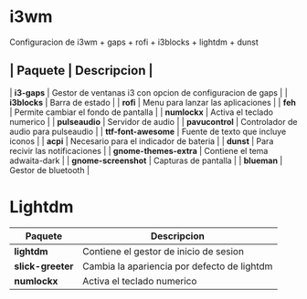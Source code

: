 # i3wm
Configuracion de i3wm + gaps + rofi + i3blocks + lightdm + dunst

| Paquete              | Descripcion                                |
--
| **i3-gaps**          | Gestor de ventanas i3 con opcion de configuracion de gaps |
| **i3blocks**         | Barra de estado                            |
| **rofi**             | Menu para lanzar las aplicaciones          |
| **feh**              | Permite cambiar el fondo de pantalla       |
| **numlockx**         | Activa el teclado numerico                 |
| **pulseaudio**       | Servidor de audio                          |
| **pavucontrol**      | Controlador de audio para pulseaudio       |
| **ttf-font-awesome** | Fuente de texto que incluye iconos         |
| **acpi**             | Necesario para el indicador de bateria     |
| **dunst**            | Para recivir las notificaciones            |
| **gnome-themes-extra** | Contiene el tema adwaita-dark            |
| **gnome-screenshot** | Capturas de pantalla                       |
| **blueman**          | Gestor de bluetooth                        |

# Lightdm
| Paquete           | Descripcion                                 |
|-------------------|---------------------------------------------|
| **lightdm**       | Contiene el gestor de inicio de sesion      |
| **slick-greeter** | Cambia la apariencia por defecto de lightdm |
| **numlockx**      | Activa el teclado numerico                 |
